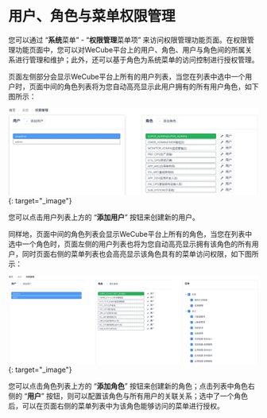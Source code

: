 # 用户、角色与菜单权限管理

您可以通过 “**系统**菜单” - “**权限管理**菜单项” 来访问权限管理功能页面。在权限管理功能页面中，您可以对WeCube平台上的用户、角色、用户与角色间的所属关系进行管理和维护；此外，还可以基于角色为系统菜单的访问控制进行授权管理。

页面左侧部分会显示WeCube平台上所有的用户列表，当您在列表中选中一个用户时，页面中间的角色列表将为您自动高亮显示此用户拥有的所有用户角色，如下图所示：

[![用户与角色](images/permission-management/users-and-roles.png)](images/permission-management/users-and-roles.png){: target="\_image"}

您可以点击用户列表上方的 “**添加用户**” 按钮来创建新的用户。

同样地，页面中间的角色列表会显示WeCube平台上所有的角色，当您在列表中选中一个角色时，页面左侧的用户列表也将为您自动高亮显示拥有该角色的所有用户，同时页面右侧的菜单列表也会高亮显示该角色具有的菜单访问权限，如下图所示：

[![角色、用户与菜单权限](images/permission-management/roles-users-permissions.png)](images/permission-management/roles-users-permissions.png){: target="\_image"}

您可以点击角色列表上方的 “**添加角色**” 按钮来创建新的角色；点击列表中角色右侧的 “**用户**” 按钮，则可以配置该角色与所有用户的关联关系；选中了一个角色后，可以在页面右侧的菜单列表中为该角色能够访问的菜单进行授权。
